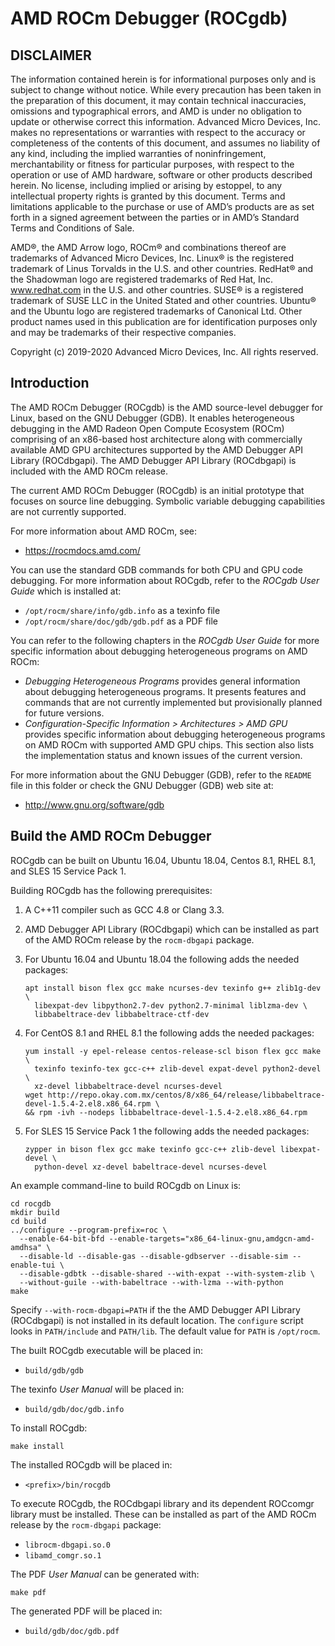 AMD ROCm Debugger (ROCgdb)
==========================

DISCLAIMER
----------

The information contained herein is for informational purposes only and is
subject to change without notice. While every precaution has been taken in the
preparation of this document, it may contain technical inaccuracies, omissions
and typographical errors, and AMD is under no obligation to update or otherwise
correct this information.  Advanced Micro Devices, Inc. makes no representations
or warranties with respect to the accuracy or completeness of the contents of
this document, and assumes no liability of any kind, including the implied
warranties of noninfringement, merchantability or fitness for particular
purposes, with respect to the operation or use of AMD hardware, software or
other products described herein.  No license, including implied or arising by
estoppel, to any intellectual property rights is granted by this document. Terms
and limitations applicable to the purchase or use of AMD’s products are as set
forth in a signed agreement between the parties or in AMD’s Standard Terms and
Conditions of Sale.

AMD®, the AMD Arrow logo, ROCm® and combinations thereof are trademarks of
Advanced Micro Devices, Inc.  Linux® is the registered trademark of Linus
Torvalds in the U.S. and other countries.  RedHat® and the Shadowman logo are
registered trademarks of Red Hat, Inc. www.redhat.com in the U.S. and other
countries.  SUSE® is a registered trademark of SUSE LLC in the United Stated
and other countries.  Ubuntu® and the Ubuntu logo are registered trademarks of
Canonical Ltd.  Other product names used in this publication are for
identification purposes only and may be trademarks of their respective
companies.

Copyright (c) 2019-2020 Advanced Micro Devices, Inc.  All rights reserved.

Introduction
------------

The AMD ROCm Debugger (ROCgdb) is the AMD source-level debugger for Linux,
based on the GNU Debugger (GDB). It enables heterogeneous debugging in the AMD
Radeon Open Compute Ecosystem (ROCm) comprising of an x86-based host
architecture along with commercially available AMD GPU architectures supported
by the AMD Debugger API Library (ROCdbgapi). The AMD Debugger API Library
(ROCdbgapi) is included with the AMD ROCm release.

The current AMD ROCm Debugger (ROCgdb) is an initial prototype that focuses on
source line debugging. Symbolic variable debugging capabilities are not
currently supported.

For more information about AMD ROCm, see:

- https://rocmdocs.amd.com/

You can use the standard GDB commands for both CPU and GPU code debugging. For
more information about ROCgdb, refer to the *ROCgdb User Guide* which is
installed at:

- ``/opt/rocm/share/info/gdb.info`` as a texinfo file
- ``/opt/rocm/share/doc/gdb/gdb.pdf`` as a PDF file

You can refer to the following chapters in the *ROCgdb User Guide* for more
specific information about debugging heterogeneous programs on AMD ROCm:

- *Debugging Heterogeneous Programs* provides general information about
  debugging heterogeneous programs. It presents features and commands that are
  not currently implemented but provisionally planned for future versions.
- *Configuration-Specific Information > Architectures > AMD GPU* provides
  specific information about debugging heterogeneous programs on AMD ROCm with
  supported AMD GPU chips. This section also lists the implementation status and
  known issues of the current version.

For more information about the GNU Debugger (GDB), refer to the ``README`` file
in this folder or check the GNU Debugger (GDB) web site at:

- http://www.gnu.org/software/gdb

Build the AMD ROCm Debugger
---------------------------

ROCgdb can be built on Ubuntu 16.04, Ubuntu 18.04, Centos 8.1, RHEL 8.1, and SLES
15 Service Pack 1.

Building ROCgdb has the following prerequisites:

1. A C++11 compiler such as GCC 4.8 or Clang 3.3.

2. AMD Debugger API Library (ROCdbgapi) which can be installed as part of the
   AMD ROCm release by the ``rocm-dbgapi`` package.

3. For Ubuntu 16.04 and Ubuntu 18.04 the following adds the needed packages:

   ````shell
   apt install bison flex gcc make ncurses-dev texinfo g++ zlib1g-dev \
     libexpat-dev libpython2.7-dev python2.7-minimal liblzma-dev \
     libbabeltrace-dev libbabeltrace-ctf-dev
   ````

4. For CentOS 8.1 and RHEL 8.1 the following adds the needed packages:

   ````shell
   yum install -y epel-release centos-release-scl bison flex gcc make \
     texinfo texinfo-tex gcc-c++ zlib-devel expat-devel python2-devel \
     xz-devel libbabeltrace-devel ncurses-devel
   wget http://repo.okay.com.mx/centos/8/x86_64/release/libbabeltrace-devel-1.5.4-2.el8.x86_64.rpm \
   && rpm -ivh --nodeps libbabeltrace-devel-1.5.4-2.el8.x86_64.rpm
   ````

5. For SLES 15 Service Pack 1 the following adds the needed packages:

   ````shell
   zypper in bison flex gcc make texinfo gcc-c++ zlib-devel libexpat-devel \
     python-devel xz-devel babeltrace-devel ncurses-devel
   ````

An example command-line to build ROCgdb on Linux is:

````shell
cd rocgdb
mkdir build
cd build
../configure --program-prefix=roc \
  --enable-64-bit-bfd --enable-targets="x86_64-linux-gnu,amdgcn-amd-amdhsa" \
  --disable-ld --disable-gas --disable-gdbserver --disable-sim --enable-tui \
  --disable-gdbtk --disable-shared --with-expat --with-system-zlib \
  --without-guile --with-babeltrace --with-lzma --with-python
make
````

Specify ``--with-rocm-dbgapi=PATH`` if the the AMD Debugger API Library
(ROCdbgapi) is not installed in its default location. The ``configure`` script
looks in ``PATH/include`` and ``PATH/lib``. The default value for ``PATH`` is
``/opt/rocm``.

The built ROCgdb executable will be placed in:

- ``build/gdb/gdb``

The texinfo *User Manual* will be placed in:

- ``build/gdb/doc/gdb.info``

To install ROCgdb:

````shell
make install
````

The installed ROCgdb will be placed in:

- ``<prefix>/bin/rocgdb``

To execute ROCgdb, the ROCdbgapi library and its dependent ROCcomgr library must
be installed. These can be installed as part of the AMD ROCm release by the
``rocm-dbgapi`` package:

- ``librocm-dbgapi.so.0``
- ``libamd_comgr.so.1``

The PDF *User Manual* can be generated with:

````shell
make pdf
````

The generated PDF will be placed in:

- ``build/gdb/doc/gdb.pdf``
